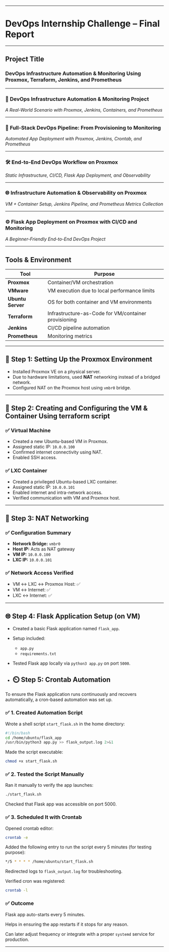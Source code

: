 ----------------------------------------------------------

#  **DevOps Internship Challenge – Final Report**

------------------------------------------------------------

## Project Title


 ###  DevOps Infrastructure Automation & Monitoring Using Proxmox, Terraform, Jenkins, and Prometheus

---

### 🔧 **DevOps Infrastructure Automation & Monitoring Project**
*A Real-World Scenario with Proxmox, Jenkins, Containers, and Prometheus*

---

### 🚀 **Full-Stack DevOps Pipeline: From Provisioning to Monitoring**
*Automated App Deployment with Proxmox, Jenkins, Crontab, and Prometheus*

---

### 🛠️ **End-to-End DevOps Workflow on Proxmox**
*Static Infrastructure, CI/CD, Flask App Deployment, and Observability*

---

### 🌐 **Infrastructure Automation & Observability on Proxmox**
*VM + Container Setup, Jenkins Pipeline, and Prometheus Metrics Collection*

---

### ⚙️ **Flask App Deployment on Proxmox with CI/CD and Monitoring**
*A Beginner-Friendly End-to-End DevOps Project*

---


##  Tools & Environment

| Tool        | Purpose                                   |
|-------------|-------------------------------------------|
| **Proxmox** | Container/VM orchestration                |
| **VMware**  | VM execution due to local performance limits |
| **Ubuntu Server** | OS for both container and VM environments |
| **Terraform** | Infrastructure-as-Code for VM/container provisioning |
| **Jenkins** | CI/CD pipeline automation                 |
| **Prometheus** | Monitoring metrics                      |

---

## 🧱 Step 1: Setting Up the Proxmox Environment

- Installed Proxmox VE on a physical server.
- Due to hardware limitations, used **NAT** networking instead of a bridged network.
- Configured NAT on the Proxmox host using `vmbr0` bridge.

---

## 🧠 Step 2: Creating and Configuring the VM & Container Using terraform script

### ✅ Virtual Machine
- Created a new Ubuntu-based VM in Proxmox.
- Assigned static IP: `10.0.0.100`
- Confirmed internet connectivity using NAT.
- Enabled SSH access.

### ✅ LXC Container
- Created a privileged Ubuntu-based LXC container.
- Assigned static IP: `10.0.0.101`
- Enabled internet and intra-network access.
- Verified communication with VM and Proxmox host.

---

## 🚀 Step 3: NAT Networking

### ✅ Configuration Summary
- **Network Bridge:** `vmbr0`
- **Host IP:** Acts as NAT gateway
- **VM IP:** `10.0.0.100`
- **LXC IP:** `10.0.0.101`

### ✅ Network Access Verified
- VM ↔ LXC ↔ Proxmox Host: ✅
- VM ↔ Internet: ✅
- LXC ↔ Internet: ✅

---

## 🌐 Step 4: Flask Application Setup (on VM)

- Created a basic Flask application named `flask_app`.
- Setup included:
  - `app.py`
  - `requirements.txt`
- Tested Flask app locally via `python3 app.py` on port `5000`.

- ## ⏲️ Step 5: Crontab Automation

To ensure the Flask application runs continuously and recovers automatically, a cron-based automation was set up.

### ✅ 1. Created Automation Script

Wrote a shell script `start_flask.sh` in the home directory:

```bash
#!/bin/bash
cd /home/ubuntu/flask_app
/usr/bin/python3 app.py >> flask_output.log 2>&1
```

Made the script executable:

```bash
chmod +x start_flask.sh
```

### ✅ 2. Tested the Script Manually

Ran it manually to verify the app launches:

```bash
./start_flask.sh
```

Checked that Flask app was accessible on port 5000.

### ✅ 3. Scheduled It with Crontab

Opened crontab editor:

```bash
crontab -e
```

Added the following entry to run the script every 5 minutes (for testing purpose):

```bash
*/5 * * * * /home/ubuntu/start_flask.sh
```

Redirected logs to `flask_output.log` for troubleshooting.

Verified cron was registered:

```bash
crontab -l
```

### ✅ Outcome

Flask app auto-starts every 5 minutes.

Helps in ensuring the app restarts if it stops for any reason.

Can later adjust frequency or integrate with a proper `systemd` service for production.


---
